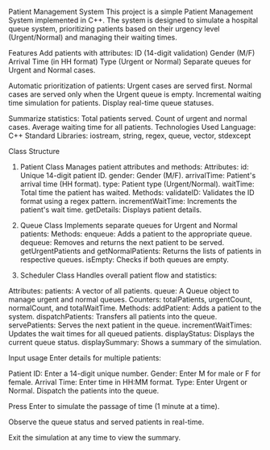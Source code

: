 Patient Management System
This project is a simple Patient Management System implemented in C++. The system is designed to simulate a hospital queue system, prioritizing patients based on their urgency level (Urgent/Normal) and managing their waiting times.

Features
Add patients with attributes:
ID (14-digit validation)
Gender (M/F)
Arrival Time (in HH
format)
Type (Urgent or Normal)
Separate queues for Urgent and Normal cases.

Automatic prioritization of patients:
Urgent cases are served first.
Normal cases are served only when the Urgent queue is empty.
Incremental waiting time simulation for patients.
Display real-time queue statuses.

Summarize statistics:
Total patients served.
Count of urgent and normal cases.
Average waiting time for all patients.
Technologies Used
Language: C++
Standard Libraries: iostream, string, regex, queue, vector, stdexcept

Class Structure

1. Patient Class
Manages patient attributes and methods:
Attributes:
id: Unique 14-digit patient ID.
gender: Gender (M/F).
arrivalTime: Patient's arrival time (HH
format).
type: Patient type (Urgent/Normal).
waitTime: Total time the patient has waited.
Methods:
validateID: Validates the ID format using a regex pattern.
incrementWaitTime: Increments the patient's wait time.
getDetails: Displays patient details.

2. Queue Class
Implements separate queues for Urgent and Normal patients:
Methods:
enqueue: Adds a patient to the appropriate queue.
dequeue: Removes and returns the next patient to be served.
getUrgentPatients and getNormalPatients: Returns the lists of patients in respective queues.
isEmpty: Checks if both queues are empty.

3. Scheduler Class
Handles overall patient flow and statistics:

Attributes:
patients: A vector of all patients.
queue: A Queue object to manage urgent and normal queues.
Counters: totalPatients, urgentCount, normalCount, and totalWaitTime.
Methods:
addPatient: Adds a patient to the system.
dispatchPatients: Transfers all patients into the queue.
servePatients: Serves the next patient in the queue.
incrementWaitTimes: Updates the wait times for all queued patients.
displayStatus: Displays the current queue status.
displaySummary: Shows a summary of the simulation.

Input usage
Enter details for multiple patients:

Patient ID: Enter a 14-digit unique number.
Gender: Enter M for male or F for female.
Arrival Time: Enter time in HH:MM format.
Type: Enter Urgent or Normal.
Dispatch the patients into the queue.

Press Enter to simulate the passage of time (1 minute at a time).

Observe the queue status and served patients in real-time.

Exit the simulation at any time to view the summary.

